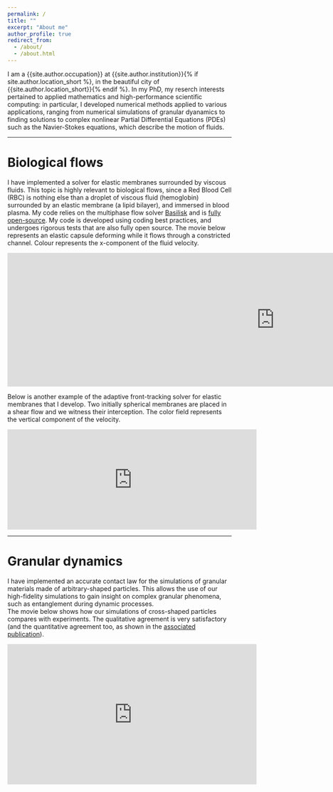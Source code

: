 ```yaml
---
permalink: /
title: ""
excerpt: "About me"
author_profile: true
redirect_from:
  - /about/
  - /about.html
---
```


I am a {{site.author.occupation}} at {{site.author.institution}}{% if site.author.location_short %}, in the beautiful city of {{site.author.location_short}}{% endif %}. In my PhD, my reserch interests pertained to applied mathematics and high-performance scientific computing: in particular, I developed numerical methods applied to various applications, ranging from numerical simulations of granular dyanamics to finding solutions to complex nonlinear Partial Differential Equations (PDEs) such as the Navier-Stokes equations, which describe the motion of fluids.

---

Biological flows
=====
I have implemented a solver for elastic membranes surrounded by viscous fluids. This topic is highly relevant to biological flows, since a Red Blood Cell (RBC) is nothing else than a droplet of viscous fluid (hemoglobin) surrounded by an elastic membrane (a lipid bilayer), and immersed in blood plasma. My code relies on the multiphase flow solver [Basilisk](http://www.basilisk.fr) and is [fully open-source](http://basilisk.fr/sandbox/huet/README). My code is developed using coding best practices, and undergoes rigorous tests that are also fully open source.
The movie below represents an elastic capsule deforming while it flows through a constricted channel. Colour represents the x-component of the fluid velocity.
<p align="center">
<iframe width="1200" height="300" src="https://www.youtube-nocookie.com/embed/PH_RgW8Y39Y" title="YouTube video player" frameborder="0" allow="accelerometer; autoplay; clipboard-write; encrypted-media; gyroscope; picture-in-picture" allowfullscreen></iframe>
</p>

Below is another example of the adaptive front-tracking solver for elastic membranes that I develop. Two initially spherical membranes are placed in a shear flow and we witness their interception. The color field represents the vertical component of the velocity.
<iframe width="560" height="225" src="https://www.youtube.com/embed/TiHKCAAelV4" title="YouTube video player" frameborder="0" allow="accelerometer; autoplay; clipboard-write; encrypted-media; gyroscope; picture-in-picture" allowfullscreen></iframe>

---

Granular dynamics
======
I have implemented an accurate contact law for the simulations of granular materials made of arbitrary-shaped particles. This allows the use of our high-fidelity simulations to gain insight on complex granular phenomena, such as entanglement during dynamic processes.  
The movie below shows how our simulations of cross-shaped particles compares with experiments. The qualitative agreement is very satisfactory (and the quantitative agreement too, as shown in the [associated publication](/publications/2021-10-08-granular-avalanches-of-entangled-rigit-particles.pdf)).
<iframe width="560" height="315" src="https://www.youtube.com/embed/yzlzn_XrkJA?autoplay=1&loop=1&controls=0" title="YouTube video player" frameborder="0" allow="accelerometer; clipboard-write; encrypted-media; gyroscope; picture-in-picture" allowfullscreen></iframe>  
